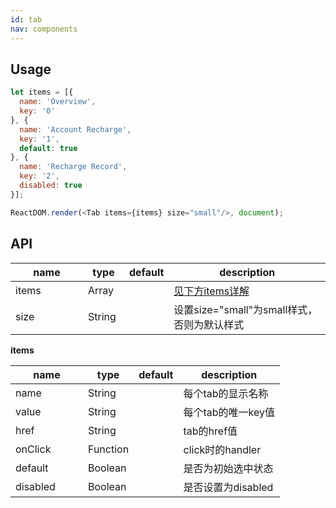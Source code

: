 ```yaml
---
id: tab
nav: components
---
```


## Usage
```js
let items = [{
  name: 'Overview',
  key: '0'
}, {
  name: 'Account Recharge',
  key: '1',
  default: true
}, {
  name: 'Recharge Record',
  key: '2',
  disabled: true
}];

ReactDOM.render(<Tab items={items} size="small"/>, document);
```

## API
<table>
  <thead>
    <tr>
      <th style="width: 100px;">name</th>
      <th style="width: 50px;">type</th>
      <th style="width: 50px;">default</th>
      <th>description</th>
    </tr>
  </thead>
  <tbody>
    <tr>
      <td>items</td>
      <td>Array</td>
      <td></td>
      <td><a href="#items">见下方items详解</a></td>
    </tr>
    <tr>
      <td>size</td>
      <td>String</td>
      <td></td>
      <td>设置size="small"为small样式，否则为默认样式</td>
    </tr>
  </tbody>
</table>

**items**
<table id="items">
  <thead>
    <tr>
      <th style="width: 100px;">name</th>
      <th style="width: 50px;">type</th>
      <th style="width: 50px;">default</th>
      <th>description</th>
    </tr>
  </thead>
  <tbody>
    <tr>
      <td>name</td>
      <td>String</td>
      <td></td>
      <td>每个tab的显示名称</td>
    </tr>
    <tr>
      <td>value</td>
      <td>String</td>
      <td></td>
      <td>每个tab的唯一key值</td>
    </tr>
    <tr>
      <td>href</td>
      <td>String</td>
      <td></td>
      <td>tab的href值</td>
    </tr>
    <tr>
      <td>onClick</td>
      <td>Function</td>
      <td></td>
      <td>click时的handler</td>
    </tr>
    <tr>
      <td>default</td>
      <td>Boolean</td>
      <td></td>
      <td>是否为初始选中状态</td>
    </tr>
    <tr>
      <td>disabled</td>
      <td>Boolean</td>
      <td></td>
      <td>是否设置为disabled</td>
    </tr>
  </tbody>
</table>
